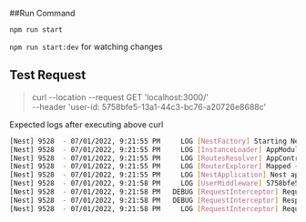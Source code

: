 ##Run Command 

`npm run start`

`npm run start:dev` for watching changes

## Test Request
>
>curl --location --request GET 'localhost:3000/' \
>--header 'user-id: 5758bfe5-13a1-44c3-bc76-a20726e8688c'
>

Expected logs after executing above curl 

```sh
[Nest] 9528  - 07/01/2022, 9:21:55 PM     LOG [NestFactory] Starting Nest application...
[Nest] 9528  - 07/01/2022, 9:21:55 PM     LOG [InstanceLoader] AppModule dependencies initialized +44ms
[Nest] 9528  - 07/01/2022, 9:21:55 PM     LOG [RoutesResolver] AppController {/}: +10ms
[Nest] 9528  - 07/01/2022, 9:21:55 PM     LOG [RouterExplorer] Mapped {/, GET} route +2ms
[Nest] 9528  - 07/01/2022, 9:21:55 PM     LOG [NestApplication] Nest application successfully started +2ms
[Nest] 9528  - 07/01/2022, 9:21:58 PM     LOG [UserMiddleware] 5758bfe5-13a1-44c3-bc76-a20726e8688c
[Nest] 9528  - 07/01/2022, 9:21:58 PM   DEBUG [RequestInterceptor] Request Client: PostmanRuntime/7.29.0
[Nest] 9528  - 07/01/2022, 9:21:58 PM   DEBUG [RequestInterceptor] Response: UserID 5758bfe5-13a1-44c3-bc76-a20726e8688c
[Nest] 9528  - 07/01/2022, 9:21:58 PM     LOG [RequestInterceptor] Request timestamp: 1656690718818
```
